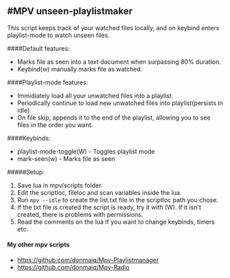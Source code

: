 
#MPV unseen-playlistmaker
-----------
This script keeps track of your watched files locally, and on keybind enters playlist-mode to watch unseen files.
  
####Default features:
* Marks file as seen into a text document when surpassing 80% duration.
* Keybind(w) manually marks file as watched.  
  
####Playlist-mode features:
* Immidiately load all your unwatched files into a playlist.
* Periodically continue to load new unwatched files into playlist(persists in idle).
* On file skip, appends it to the end of the playlist, allowing you to see files in the order you want.  

####Keybinds:
* playlist-mode-toggle(W) - Toggles playlist mode
* mark-seen(w)            - Marks file as seen
  
  
#####Setup:
1. Save lua in mpv/scripts folder.
2. Edit the scriptloc, fileloc and scan variables inside the lua.
3. Run `mpv --idle` to create the list.txt file in the scriptloc path you chose.
4. If the txt file is created the script is ready, try it with (W). If it isn't created, there is problems with permissions.
5. Read the comments on the lua if you want to change keybinds, timers etc.

#### My other mpv scripts
- https://github.com/donmaiq/Mpv-Playlistmanager
- https://github.com/donmaiq/Mpv-Radio

